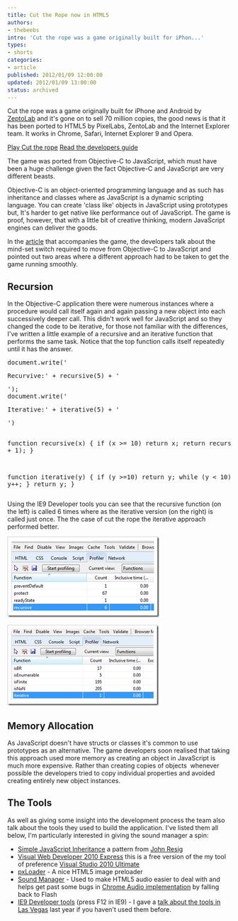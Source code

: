 ```yaml
---
title: Cut the Rope now in HTML5
authors:
- thebeebs
intro: 'Cut the rope was a game originally built for iPhon...'
types:
- shorts
categories:
- article
published: 2012/01/09 12:00:00
updated: 2012/01/09 13:00:00
status: archived
---
```


Cut the rope was a game originally built for iPhone and Android by [ZeptoLab](http://zeptolab.com/) and it's gone on to sell 70 million copies, the good news is that it has been ported to HTML5 by PixelLabs, ZentoLab and the Internet Explorer team. It works in Chrome, Safari, Internet Explorer 9 and Opera.

[<span>Play</span> Cut the rope](http://www.cuttherope.ie/) [<span>Read</span> the developers guide](http://www.cuttherope.ie/dev) 

The game was ported from Objective-C to JavaScript, which must have been a huge challenge given the fact Objective-C and JavaScript are very different beasts.

Objective-C is an object-oriented programming language and as such has inheritance and classes where as JavaScript is a dynamic scripting language. You can create 'class like' objects in JavaScript using prototypes but, It's harder to get native like performance out of JavaScript. The game is proof, however, that with a little bit of creative thinking, modern JavaScript engines can deliver the goods.

In the [article](http://www.cuttherope.ie/dev/) that accompanies the game, the developers talk about the mind-set switch required to move from Objective-C to JavaScript and pointed out two areas where a different approach had to be taken to get the game running smoothly. 

## Recursion

In the Objective-C application there were numerous instances where a procedure would call itself again and again passing a new object into each successively deeper call. This didn't work well for JavaScript and so they changed the code to be iterative, for those not familiar with the differences, I've written a little example of a recursive and an iterative function that performs the same task. Notice that the top function calls itself repeatedly until it has the answer.
  <div style="padding-bottom: 0px; margin: 0px; padding-left: 0px; padding-right: 0px; display: inline; float: none; padding-top: 0px" id="scid:f32c3428-b7e9-4f15-a8ea-c502c7ff2e88:23ef3cab-ddb0-46fd-b4e9-bc28e4323279" class="wlWriterEditableSmartContent"><pre class="brush: javascript;">document.write('<p>Recurvive:' + recursive(5) + '</p>');
document.write('<p>Iterative:' + iterative(5) + '</p>')

function recursive(x) {
    if (x >= 10) return x;
    return recursive(x + 1);
}

function iterative(y)
{
    if (y >=10) return y;
    while (y < 10)
    {
        y++;
    }
    return y;
}
</pre></div>

Using the IE9 Developer tools you can see that the recursive function (on the left) is called 6 times where as the iterative version (on the right) is called just once. The the case of cut the rope the iterative approach performed better.

[![Recursive](images/7462.image_thumb.png "Recursive")](https://msdnshared.blob.core.windows.net/media/MSDNBlogsFS/prod.evol.blogs.msdn.com/CommunityServer.Blogs.Components.WeblogFiles/00/00/01/38/93/metablogapi/7043.image_2.png)

[![Iterative](images/5808.image_thumb_1.png "Iterative")](https://msdnshared.blob.core.windows.net/media/MSDNBlogsFS/prod.evol.blogs.msdn.com/CommunityServer.Blogs.Components.WeblogFiles/00/00/01/38/93/metablogapi/7450.image_4.png)

## Memory Allocation

As JavaScript doesn't have structs or classes it's common to use prototypes as an alternative. The game developers soon realised that taking this approach used more memory as creating an object in JavaScript is much more expensive. Rather than creating copies of objects&#160; whenever possible the developers tried to copy individual properties and avoided creating entirely new object instances.

## The Tools

As well as giving some insight into the development process the team also talk about the tools they used to build the application. I've listed them all below, I'm particularly interested in giving the sound manager a spin:

*   [Simple JavaScript Inheritance](http://ejohn.org/blog/simple-javascript-inheritance/) a pattern from [John Resig](http://ejohn.org/about/)
*   [Visual Web Developer 2010 Express](http://www.microsoft.com/visualstudio/en-us/products/2010-editions/visual-web-developer-express) this is a free version of the my tool of preference [Visual Studio 2010 Ultimate](http://www.microsoft.com/visualstudio/en-gb/try)
*   [pxLoader](http://thinkpixellab.com/pxloader/) - A nice HTML5 image preloader
*   [Sound Manager](http://www.schillmania.com/projects/soundmanager2/) - Used to make HTML5 audio easier to deal with and helps get past some bugs in [Chrome Audio implementation](http://code.google.com/p/chromium/issues/detail?id=107933) by falling back to Flash
*   [IE9 Developer tools](http://www.beautyoftheweb.co.uk/) (press F12 in IE9) - I gave a [talk about the tools in Las Vegas](https://channel9.msdn.com/events/MIX/MIX11/HTM18) last year if you haven't used them before.